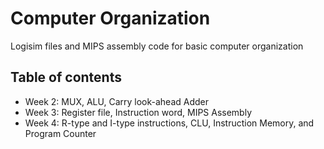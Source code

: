 # Computer Organization
Logisim files and MIPS assembly code for basic computer organization

## Table of contents
- Week 2: MUX, ALU, Carry look-ahead Adder
- Week 3: Register file, Instruction word, MIPS Assembly
- Week 4: R-type and I-type instructions, CLU, Instruction Memory, and Program Counter